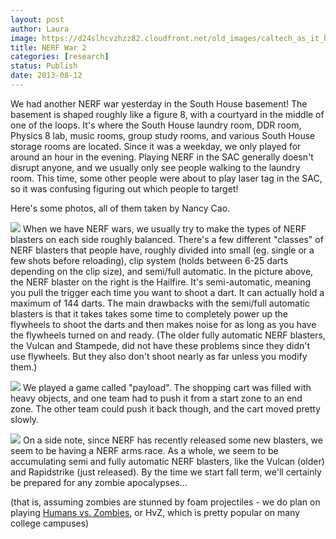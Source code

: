 ```yaml
---
layout: post
author: Laura
image: https://d24slhcvzhzz82.cloudfront.net/old_images/caltech_as_it_happens/6a0105349b8251970b01910482cbd4970c.jpg
title: NERF War 2 
categories: [research]
status: Publish
date: 2013-08-12
---
```



We had another NERF war yesterday in the South House basement! The basement is shaped roughly like a figure 8, with a courtyard in the middle of one of the loops. It's where the South House laundry room, DDR room, Physics 8 lab, music rooms, group study rooms, and various South House storage rooms are located. Since it was a weekday, we only played for around an hour in the evening. Playing NERF in the SAC generally doesn't disrupt anyone, and we usually only see people walking to the laundry room. This time, some other people were about to play laser tag in the SAC, so it was confusing figuring out which people to target!

Here's some photos, all of them taken by Nancy Cao.


![](https://d24slhcvzhzz82.cloudfront.net/old_images/6a0192ab4811e9970d01901e8ca7b0970b-320wi.jpg)
When we have NERF wars, we usually try to make the types of NERF blasters on each side roughly balanced. There's a few different "classes" of NERF blasters that people have, roughly divided into small (eg. single or a few shots before reloading), clip system (holds between 6-25 darts depending on the clip size), and semi/full automatic. In the picture above, the NERF blaster on the right is the Hailfire. 
It's semi-automatic, meaning you pull the trigger each time you want to 
shoot a dart. It can actually hold a maximum of 144 darts. The main drawbacks with the semi/full automatic blasters is that it takes takes some time to completely power up the flywheels to shoot the darts and then makes noise for as long as you have the flywheels turned on and ready. (The older fully automatic NERF blasters, the Vulcan and Stampede, did not have these problems since they didn't use flywheels. But they also don't shoot nearly as far unless you modify them.)


![](https://d24slhcvzhzz82.cloudfront.net/old_images/caltech_as_it_happens/6a0105349b8251970b01901e8caa6b970b.jpg)
We played a game called "payload". The shopping cart was filled with heavy objects, and one team had to push it from a start zone to an end zone. The other team could push it back though, and the cart moved pretty slowly.


![](https://d24slhcvzhzz82.cloudfront.net/old_images/caltech_as_it_happens/6a0105349b8251970b01901e8caaca970b.jpg)
On a side note, since NERF has recently released some new blasters, we seem to be having a NERF arms race. As a whole, we seem to be accumulating semi and fully automatic NERF blasters, like the Vulcan (older) and Rapidstrike (just released). By the time we start fall term, we'll certainly be prepared for any zombie apocalypses...

(that is, assuming zombies are stunned by foam projectiles - we do plan on playing [Humans vs. Zombies](https://humansvszombies.org/), or HvZ, which is pretty popular on many college campuses)

